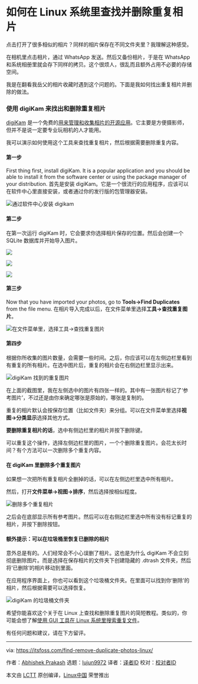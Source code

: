 [#]: subject: (How to Find and Remove Duplicate Photos in Linux)
[#]: via: (https://itsfoss.com/find-remove-duplicate-photos-linux/)
[#]: author: (Abhishek Prakash https://itsfoss.com/author/abhishek/)
[#]: collector: (lujun9972)
[#]: translator: (zpl1025)
[#]: reviewer: ( )
[#]: publisher: ( )
[#]: url: ( )

如何在 Linux 系统里查找并删除重复相片
======

点击打开了很多相似的相片？同样的相片保存在不同文件夹里？我理解这种感受。

在相机里点击相片，通过 WhatsApp 发送。然后又备份相片，于是在 WhatsApp 和系统相册里就会存下同样的拷贝。这个很烦人，很乱而且额外占用不必要的存储空间。

我是在翻看我岳父的相片收藏时遇到这个问题的。下面是我如何找出重复相片并删除的做法。

### 使用 digiKam 来找出和删除重复相片

[digiKam][1] 是一个免费的[用来管理和收集相片的开源应用][2]。它主要是方便摄影师，但并不是说一定要专业玩相机的人才能用。

我可以演示如何使用这个工具来查找重复相片，然后根据需要删除重复内容。

#### 第一步

First thing first, install digiKam. It is a popular application and you should be able to install it from the software center or using the package manager of your distribution.
首先是安装 digiKam。它是一个很流行的应用程序，应该可以在软件中心里直接安装，或者通过你的发行版的包管理器安装。

![通过软件中心安装 digikam][3]

#### 第二步

在第一次运行 digiKam 时，它会要求你选择相片保存的位置。然后会创建一个 SQLite 数据库并开始导入图片。

![][4]

![][5]

![][6]

#### 第三步

Now that you have imported your photos, go to **Tools-&gt;Find Duplicates** from the file menu.
在相片导入完成以后，在文件菜单里选择**工具-&gt;查找重复图片**。

![在文件菜单里，选择工具->查找重复图片][7]

#### 第四步

根据你所收集的图片数量，会需要一些时间。之后，你应该可以在左侧边栏里看到有重复的所有相片。在选中图片后，重复的相片会在右侧边栏里显示出来。

![digiKam 找到的重复图片][8]

在上面的截图里，我在左侧选中的图片有四张一样的。其中有一张图片标记了‘参考图片’，不过还是由你来确定哪张是原始的，哪张是复制的。

重复的相片默认会按保存位置（比如文件夹）来分组。可以在文件菜单里选择**视图-&gt;分类显示**选择其他方式。

**要删除重复相片的话**，选中有侧边栏里的相片并按下删除键。

可以重复这个操作，选择左侧边栏里的图片，一个个删除重复图片。会花太长时间？有个方法可以一次删除多个重复内容。

#### 在 digiKam 里删除多个重复图片

如果想一次把所有重复相片全删掉的话，可以在左侧边栏里选中所有相片。

然后，打开**文件菜单-&gt;视图-&gt;排序**，然后选择按相似程度。

![删除多个重复相片][9]

之后会在底部显示所有参考图片。然后可以在右侧边栏里选中所有没有标记重复的相片，并按下删除按钮。

#### 额外提示：可以在垃圾桶里恢复已删除的相片

意外总是有的。人们经常会不小心误删了相片。这也是为什么 digiKam 不会立刻彻底删除图片。而是选择在保存相片的文件夹下创建隐藏的 .dtrash 文件夹，然后将‘已删除’的相片移动到里面。

在应用程序界面上，你也可以看到这个垃圾桶文件夹。在里面可以找到你‘删除’的相片，然后根据需要可以选择恢复。

![digiKam 的垃圾桶文件夹][10]

希望你能喜欢这个关于在 Linux 上查找和删除重复图片的简短教程。类似的，你可能会想了解[使用 GUI 工具在 Linux 系统里搜索重复文件][11]。

有任何问题和建议，请在下方留评。

--------------------------------------------------------------------------------

via: https://itsfoss.com/find-remove-duplicate-photos-linux/

作者：[Abhishek Prakash][a]
选题：[lujun9972][b]
译者：[译者ID](https://github.com/zpl1025)
校对：[校对者ID](https://github.com/校对者ID)

本文由 [LCTT](https://github.com/LCTT/TranslateProject) 原创编译，[Linux中国](https://linux.cn/) 荣誉推出

[a]: https://itsfoss.com/author/abhishek/
[b]: https://github.com/lujun9972
[1]: https://www.digikam.org/
[2]: https://itsfoss.com/linux-photo-management-software/
[3]: https://itsfoss.com/wp-content/uploads/2021/08/digikam-software-center-800x452.webp
[4]: https://itsfoss.com/wp-content/uploads/2021/08/digikam-initial-setup-1.webp
[5]: https://itsfoss.com/wp-content/uploads/2021/08/digikam-initial-setup-2.webp
[6]: https://itsfoss.com/wp-content/uploads/2021/08/digikam-initial-setup-3-800x607.webp
[7]: https://itsfoss.com/wp-content/uploads/2021/08/find-duplicates-digikam-800x462.webp
[8]: https://itsfoss.com/wp-content/uploads/2021/08/duplicate-images-found-with-digikam-800x530.webp
[9]: https://itsfoss.com/wp-content/uploads/2021/08/remove-multiple-duplicate-photos-800x528.webp
[10]: https://itsfoss.com/wp-content/uploads/2021/08/trash-option-digiKam-800x545.webp
[11]: https://itsfoss.com/find-duplicate-files-linux/
